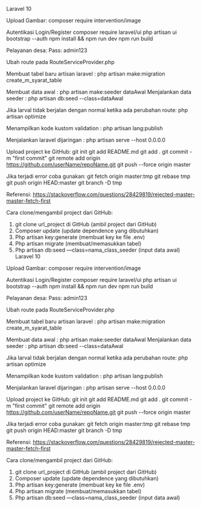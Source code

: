 Laravel 10

Upload Gambar:
composer require intervention/image

Autentikasi Login/Register
composer require laravel/ui
php artisan ui bootstrap --auth
npm install && npm run dev
npm run build  


Pelayanan desa:
Pass: admin123

Ubah route pada RouteServiceProvider.php

Membuat tabel baru artisan laravel : php artisan make:migration create_m_syarat_table

Membuat data awal : php artisan make:seeder dataAwal
Menjalankan data seeder : php artisan db:seed --class=dataAwal

Jika larval tidak berjalan dengan normal ketika ada perubahan route: php artisan optimize

Menampilkan kode kustom validation : php artisan lang:publish

Menjalankan laravel dijaringan : php artisan serve --host 0.0.0.0

Upload project ke GitHub:
git init
git add README.md
git add .
git commit -m "first commit"
git remote add origin https://github.com/userName/repoName.git
git push --force origin master

Jika terjadi error coba gunakan:
git fetch origin master:tmp
git rebase tmp
git push origin HEAD:master
git branch -D tmp

Referensi: https://stackoverflow.com/questions/28429819/rejected-master-master-fetch-first

Cara clone/mengambil project dari GitHub:
1. git clone url_project di GitHub (ambil project dari GitHub)
2. Composer update (update dependence yang dibutuhkan)
3. Php artisan key:generate (membuat key ke file .env)
4. Php artisan migrate (membuat/memasukkan tabel)
5. Php artisan db:seed —class=nama_class_seeder (input data awal) 
Laravel 10

Upload Gambar:
composer require intervention/image

Autentikasi Login/Register
composer require laravel/ui
php artisan ui bootstrap --auth
npm install && npm run dev
npm run build  


Pelayanan desa:
Pass: admin123

Ubah route pada RouteServiceProvider.php

Membuat tabel baru artisan laravel : php artisan make:migration create_m_syarat_table

Membuat data awal : php artisan make:seeder dataAwal
Menjalankan data seeder : php artisan db:seed --class=dataAwal

Jika larval tidak berjalan dengan normal ketika ada perubahan route: php artisan optimize

Menampilkan kode kustom validation : php artisan lang:publish

Menjalankan laravel dijaringan : php artisan serve --host 0.0.0.0

Upload project ke GitHub:
git init
git add README.md
git add .
git commit -m "first commit"
git remote add origin https://github.com/userName/repoName.git
git push --force origin master

Jika terjadi error coba gunakan:
git fetch origin master:tmp
git rebase tmp
git push origin HEAD:master
git branch -D tmp

Referensi: https://stackoverflow.com/questions/28429819/rejected-master-master-fetch-first

Cara clone/mengambil project dari GitHub:
1. git clone url_project di GitHub (ambil project dari GitHub)
2. Composer update (update dependence yang dibutuhkan)
3. Php artisan key:generate (membuat key ke file .env)
4. Php artisan migrate (membuat/memasukkan tabel)
5. Php artisan db:seed —class=nama_class_seeder (input data awal) 
